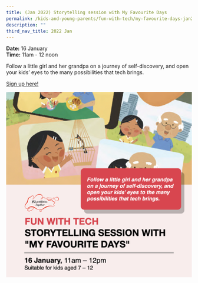 ```yaml
---
title: (Jan 2022) Storytelling session with My Favourite Days
permalink: /kids-and-young-parents/fun-with-tech/my-favourite-days-jan2022/
description: ""
third_nav_title: 2022 Jan
---
```



**Date:** 16 January
<br> **Time:** 11am - 12 noon

Follow a little girl and her grandpa on a journey of self-discovery, and open your kids’ eyes to the many possibilities that tech brings. 

[Sign up here! ](https://www.eventbrite.sg/e/storytelling-session-my-favourite-days-registration-226565442337?aff=ebdsoporgprofile)<br> 

![Storytelling session for kids](/images/16-jan-kids.png)